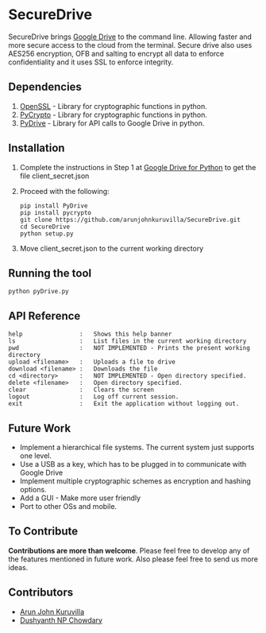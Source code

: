 # SecureDrive

SecureDrive brings [Google Drive](https://www.google.com/drive/) to the command line. Allowing faster and more secure access to the cloud from the terminal. Secure drive also uses AES256 encryption, OFB and salting to encrypt all data to enforce confidentiality and it uses SSL to enforce integrity.


## Dependencies

1. [OpenSSL](https://www.openssl.org/) - Library for cryptographic functions in python.
2. [PyCrypto](https://www.dlitz.net/software/pycrypto/) - Library for cryptographic functions in python.
3. [PyDrive](https://pythonhosted.org/PyDrive/) - Library for API calls to Google Drive in python.

## Installation
1. Complete the instructions in Step 1 at [Google Drive for Python](https://developers.google.com/drive/v2/web/quickstart/python) to get the file client_secret.json
2. Proceed with the following: 
	```
	pip install PyDrive
	pip install pycrypto
	git clone https://github.com/arunjohnkuruvilla/SecureDrive.git
	cd SecureDrive
	python setup.py
	```

3. Move client_secret.json to the current working directory

## Running the tool
```
python pyDrive.py 
```
## API Reference
```
help				:	Shows this help banner
ls					:	List files in the current working directory
pwd					:	NOT IMPLEMENTED - Prints the present working directory
upload <filename>	: 	Uploads a file to drive
download <filename> :	Downloads the file
cd <directory>		:	NOT IMPLEMENTED - Open directory specified.	
delete <filename>	:	Open directory specified.
clear				:	Clears the screen
logout				:	Log off current session.
exit				:	Exit the application without logging out.
```
## Future Work

* Implement a hierarchical file systems. The current system just supports one level.
* Use a USB as a key, which has to be plugged in to communicate with Google Drive
* Implement multiple cryptographic schemes as encryption and hashing options.
* Add a GUI - Make more user friendly
* Port to other OSs and mobile.

## To Contribute
**Contributions are more than welcome**. Please feel free to develop any of the features mentioned in future work. Also please feel free to send us more ideas.

## Contributors

* [Arun John Kuruvilla](https://github.com/arunjohnkuruvilla)
* [Dushyanth NP Chowdary](https://github.com/chowdaryd)
